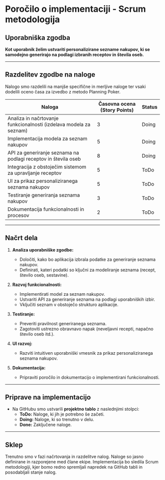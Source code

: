 # Poročilo o implementaciji - Scrum metodologija

## Uporabniška zgodba
**Kot uporabnik želim ustvariti personalizirane sezname nakupov, ki se samodejno generirajo na podlagi izbranih receptov in števila oseb.**

---

## Razdelitev zgodbe na naloge
Nalogo smo razdelili na manjše specifične in merljive naloge ter vsaki dodelili oceno časa za izvedbo z metodo Planning Poker.

| Naloga                                                                 | Časovna ocena (Story Points) | Status |
| ---------------------------------------------------------------------- | ---------------------------- |--------|
| Analiza in načrtovanje funkcionalnosti (izdelava modela za seznam)     | 3                            | Doing  |
| Implementacija modela za seznam nakupov                                | 5                            | Doing   |
| API za generiranje seznama na podlagi receptov in števila oseb         | 8                            | Doing   |
| Integracija z obstoječim sistemom za upravljanje receptov              | 5                            | ToDo   |
| UI za prikaz personaliziranega seznama nakupov                         | 5                            | ToDo   |
| Testiranje generiranja seznama nakupov                                 | 3                            | ToDo   |
| Dokumentacija funkcionalnosti in procesov                             | 2                            | ToDo   |

---

## Načrt dela
1. **Analiza uporabniške zgodbe:**
    - Določiti, kako bo aplikacija izbrala podatke za generiranje seznama nakupov.
    - Definirati, kateri podatki so ključni za modeliranje seznama (recept, število oseb, sestavine).

2. **Razvoj funkcionalnosti:**
    - Implementirati model za seznam nakupov.
    - Ustvariti API za generiranje seznama na podlagi uporabniških izbir.
    - Vključiti seznam v obstoječo strukturo aplikacije.

3. **Testiranje:**
    - Preveriti pravilnost generiranega seznama.
    - Zagotoviti ustrezno obravnavo napak (neveljavni recepti, napačno število oseb itd.).

4. **UI razvoj:**
    - Razviti intuitiven uporabniški vmesnik za prikaz personaliziranega seznama nakupov.

5. **Dokumentacija:**
    - Pripraviti poročilo in dokumentacijo o implementirani funkcionalnosti.

---

## Priprave na implementacijo
- Na GitHubu smo ustvarili **projektno tablo** z naslednjimi stolpci:
    - **ToDo:** Naloge, ki jih je potrebno še začeti.
    - **Doing:** Naloge, ki so trenutno v delu.
    - **Done:** Zaključene naloge.


---

## Sklep
Trenutno smo v fazi načrtovanja in razdelitve nalog. Naloge so jasno definirane in razporejene med člane ekipe. Implementacija bo sledila Scrum metodologiji, kjer bomo redno spremljali napredek na GitHub tabli in posodabljali stanje nalog.

